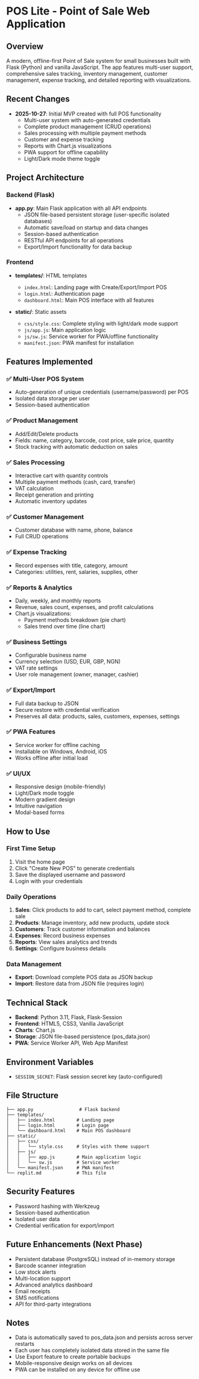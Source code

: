 # POS Lite - Point of Sale Web Application

## Overview
A modern, offline-first Point of Sale system for small businesses built with Flask (Python) and vanilla JavaScript. The app features multi-user support, comprehensive sales tracking, inventory management, customer management, expense tracking, and detailed reporting with visualizations.

## Recent Changes
- **2025-10-27**: Initial MVP created with full POS functionality
  - Multi-user system with auto-generated credentials
  - Complete product management (CRUD operations)
  - Sales processing with multiple payment methods
  - Customer and expense tracking
  - Reports with Chart.js visualizations
  - PWA support for offline capability
  - Light/Dark mode theme toggle

## Project Architecture

### Backend (Flask)
- **app.py**: Main Flask application with all API endpoints
  - JSON file-based persistent storage (user-specific isolated databases)
  - Automatic save/load on startup and data changes
  - Session-based authentication
  - RESTful API endpoints for all operations
  - Export/Import functionality for data backup

### Frontend
- **templates/**: HTML templates
  - `index.html`: Landing page with Create/Export/Import POS
  - `login.html`: Authentication page
  - `dashboard.html`: Main POS interface with all features
  
- **static/**: Static assets
  - `css/style.css`: Complete styling with light/dark mode support
  - `js/app.js`: Main application logic
  - `js/sw.js`: Service worker for PWA/offline functionality
  - `manifest.json`: PWA manifest for installation

## Features Implemented

### ✅ Multi-User POS System
- Auto-generation of unique credentials (username/password) per POS
- Isolated data storage per user
- Session-based authentication

### ✅ Product Management
- Add/Edit/Delete products
- Fields: name, category, barcode, cost price, sale price, quantity
- Stock tracking with automatic deduction on sales

### ✅ Sales Processing
- Interactive cart with quantity controls
- Multiple payment methods (cash, card, transfer)
- VAT calculation
- Receipt generation and printing
- Automatic inventory updates

### ✅ Customer Management
- Customer database with name, phone, balance
- Full CRUD operations

### ✅ Expense Tracking
- Record expenses with title, category, amount
- Categories: utilities, rent, salaries, supplies, other

### ✅ Reports & Analytics
- Daily, weekly, and monthly reports
- Revenue, sales count, expenses, and profit calculations
- Chart.js visualizations:
  - Payment methods breakdown (pie chart)
  - Sales trend over time (line chart)

### ✅ Business Settings
- Configurable business name
- Currency selection (USD, EUR, GBP, NGN)
- VAT rate settings
- User role management (owner, manager, cashier)

### ✅ Export/Import
- Full data backup to JSON
- Secure restore with credential verification
- Preserves all data: products, sales, customers, expenses, settings

### ✅ PWA Features
- Service worker for offline caching
- Installable on Windows, Android, iOS
- Works offline after initial load

### ✅ UI/UX
- Responsive design (mobile-friendly)
- Light/Dark mode toggle
- Modern gradient design
- Intuitive navigation
- Modal-based forms

## How to Use

### First Time Setup
1. Visit the home page
2. Click "Create New POS" to generate credentials
3. Save the displayed username and password
4. Login with your credentials

### Daily Operations
1. **Sales**: Click products to add to cart, select payment method, complete sale
2. **Products**: Manage inventory, add new products, update stock
3. **Customers**: Track customer information and balances
4. **Expenses**: Record business expenses
5. **Reports**: View sales analytics and trends
6. **Settings**: Configure business details

### Data Management
- **Export**: Download complete POS data as JSON backup
- **Import**: Restore data from JSON file (requires login)

## Technical Stack
- **Backend**: Python 3.11, Flask, Flask-Session
- **Frontend**: HTML5, CSS3, Vanilla JavaScript
- **Charts**: Chart.js
- **Storage**: JSON file-based persistence (pos_data.json)
- **PWA**: Service Worker API, Web App Manifest

## Environment Variables
- `SESSION_SECRET`: Flask session secret key (auto-configured)

## File Structure
```
├── app.py                 # Flask backend
├── templates/
│   ├── index.html        # Landing page
│   ├── login.html        # Login page
│   └── dashboard.html    # Main POS dashboard
├── static/
│   ├── css/
│   │   └── style.css     # Styles with theme support
│   ├── js/
│   │   ├── app.js        # Main application logic
│   │   └── sw.js         # Service worker
│   └── manifest.json     # PWA manifest
└── replit.md             # This file
```

## Security Features
- Password hashing with Werkzeug
- Session-based authentication
- Isolated user data
- Credential verification for export/import

## Future Enhancements (Next Phase)
- Persistent database (PostgreSQL) instead of in-memory storage
- Barcode scanner integration
- Low stock alerts
- Multi-location support
- Advanced analytics dashboard
- Email receipts
- SMS notifications
- API for third-party integrations

## Notes
- Data is automatically saved to pos_data.json and persists across server restarts
- Each user has completely isolated data stored in the same file
- Use Export feature to create portable backups
- Mobile-responsive design works on all devices
- PWA can be installed on any device for offline use
